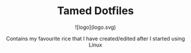 <h1 align="center">Tamed Dotfiles</h1>
<p align="center">
  ![logo](logo.svg)
<p align="center">Contains my favourite rice that I have created/edited after I started using Linux
  </p>
